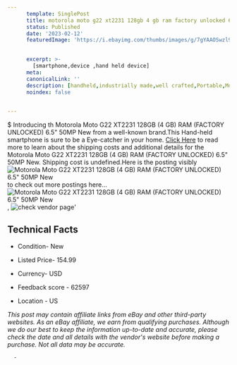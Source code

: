 ```yaml
---
      template: SinglePost
      title: motorola moto g22 xt2231 128gb 4 gb ram factory unlocked 6 5 50mp new
      status: Published
      date: '2023-02-12'
      featuredImage: 'https://i.ebayimg.com/thumbs/images/g/7gYAAOSwzl9ixvg7/s-l225.jpg'
       

      excerpt: >-
        [smartphone,device ,hand held device]
      meta:
      canonicalLink: ''
      description: [handheld,industrially made,well crafted,Portable,Mobile,Compact,Convenient,Lightweight,Maneuverable,Man-portable,Miniature,Carriable,Hand-held,Light,Holdable,Transportable,Mobile device,Pocket-sized,On-the-go,Wireless,Cordless,Compact size,Convenient size, smartphone,device ,hand held device]
      noindex: false
      

---
```

$
      Introducing th Motorola Moto G22 XT2231 128GB (4 GB) RAM (FACTORY UNLOCKED) 6.5" 50MP New from a well-known brand.This Hand-held smartphone is sure to be a Eye-catcher in your home. [Click Here](https://www.ebay.com/itm/374294415922?hash=item5725af8a32%3Ag%3A7gYAAOSwzl9ixvg7&mkevt=1&mkcid=1&mkrid=711-53200-19255-0&campid=%253CePNCampaignId%253E&customid=%253CreferenceId%253E&toolid=10049) to read more to learn about the shipping costs and additional details for the Motorola Moto G22 XT2231 128GB (4 GB) RAM (FACTORY UNLOCKED) 6.5" 50MP New. Shipping cost is undefined.Here is the posting visibly ![Motorola Moto G22 XT2231 128GB (4 GB) RAM (FACTORY UNLOCKED) 6.5" 50MP New](https://i.ebayimg.com/thumbs/images/g/7gYAAOSwzl9ixvg7/s-l225.jpg) to check out more postings here... ![Motorola Moto G22 XT2231 128GB (4 GB) RAM (FACTORY UNLOCKED) 6.5" 50MP New](https://i.ebayimg.com/images/g/7gYAAOSwzl9ixvg7/s-l500.jpg), ![check vendor page](https://origin-galleryplus.ebayimg.com/ws/web/374294415922_2_0_1/225x225.jpg)'

      

 ## Technical Facts 



     
      

 - Condition- New 


      

 - Listed Price- 154.99 


      

 - Currency- USD 


      

 - Feedback score - 62597 


      

 - Location - US 


      
      

 *_This post may contain affiliate links from eBay and other third-party websites. As an eBay affiliate, we earn from qualifying purchases. Although we do our best to keep the information up-to-date and accurate, please check the date and all details with the vendor's website before making a purchase. Not all data may be accurate._*




      -
